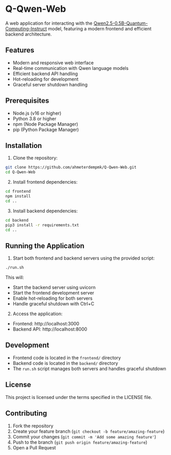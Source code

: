 # Q-Qwen-Web

A web application for interacting with the [Qwen2.5-0.5B-Quantum-Computing-Instruct](https://huggingface.co/ahmeterdempmk/Qwen2.5-0.5B-Quantum-Computing-Instruct) model, featuring a modern frontend and efficient backend architecture.

## Features

- Modern and responsive web interface
- Real-time communication with Qwen language models
- Efficient backend API handling
- Hot-reloading for development
- Graceful server shutdown handling

## Prerequisites

- Node.js (v16 or higher)
- Python 3.8 or higher
- npm (Node Package Manager)
- pip (Python Package Manager)

## Installation

1. Clone the repository:
```bash
git clone https://github.com/ahmeterdempmk/Q-Qwen-Web.git
cd Q-Qwen-Web
```

2. Install frontend dependencies:
```bash
cd frontend
npm install
cd ..
```

3. Install backend dependencies:
```bash
cd backend
pip3 install -r requirements.txt
cd ..
```

## Running the Application

1. Start both frontend and backend servers using the provided script:
```bash
./run.sh
```

This will:
- Start the backend server using uvicorn
- Start the frontend development server
- Enable hot-reloading for both servers
- Handle graceful shutdown with Ctrl+C

2. Access the application:
- Frontend: http://localhost:3000
- Backend API: http://localhost:8000

## Development

- Frontend code is located in the `frontend/` directory
- Backend code is located in the `backend/` directory
- The `run.sh` script manages both servers and handles graceful shutdown

## License

This project is licensed under the terms specified in the LICENSE file.

## Contributing

1. Fork the repository
2. Create your feature branch (`git checkout -b feature/amazing-feature`)
3. Commit your changes (`git commit -m 'Add some amazing feature'`)
4. Push to the branch (`git push origin feature/amazing-feature`)
5. Open a Pull Request